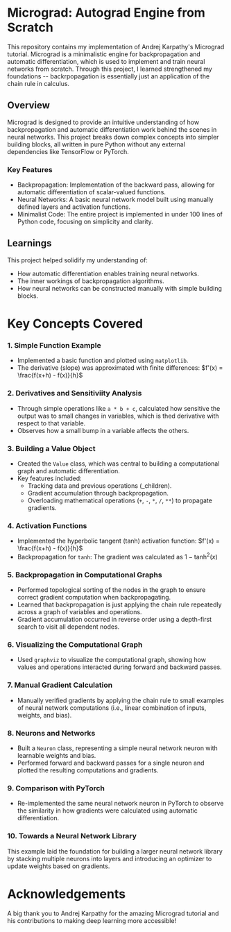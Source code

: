 # Micrograd: Autograd Engine from Scratch
This repository contains my implementation of Andrej Karpathy's Micrograd tutorial. Micrograd is a minimalistic engine for backpropagation and automatic differentiation, which is used to implement and train neural networks from scratch. Through this project, I learned strengthened my foundations -- backrpopagation is essentially just an application of the chain rule in calculus.

## Overview
Micrograd is designed to provide an intuitive understanding of how backpropagation and automatic differentiation work behind the scenes in neural networks. This project breaks down complex concepts into simpler building blocks, all written in pure Python without any external dependencies like TensorFlow or PyTorch.

### Key Features
- Backpropagation: Implementation of the backward pass, allowing for automatic differentiation of scalar-valued functions.
- Neural Networks: A basic neural network model built using manually defined layers and activation functions.
- Minimalist Code: The entire project is implemented in under 100 lines of Python code, focusing on simplicity and clarity.

## Learnings
This project helped solidify my understanding of:
- How automatic differentiation enables training neural networks.
- The inner workings of backpropagation algorithms.
- How neural networks can be constructed manually with simple building blocks.

# Key Concepts Covered
### 1. Simple Function Example
- Implemented a basic function and plotted using `matplotlib`.
- The derivative (slope) was approximated with finite differences: $f'(x) = \frac{f(x+h) - f(x)}{h}$
### 2. Derivatives and Sensitiviity Analysis
- Through simple operations like `a * b + c`, calculated how sensitive the output was to small changes in variables, which is thed derivative with respect to that variable.
- Observes how a small bump in a variable affects the others.
### 3. Building a Value Object
- Created the `Value` class, which was central to building a computational graph and automatic differentiation.
- Key features included:
  - Tracking data and previous operations (_children).
  - Gradient accumulation through backpropagation.
  - Overloading mathematical operations (`+`, `-`, `*`, `/`, `**`) to propagate gradients. 
### 4. Activation Functions
- Implemented the hyperbolic tangent (tanh) activation function: $f'(x) = \frac{f(x+h) - f(x)}{h}$
- Backpropagation for `tanh`:
  The gradient was calculated as $1 - \tanh^2(x)$
### 5. Backpropagation in Computational Graphs
- Performed topological sorting of the nodes in the graph to ensure correct gradient computation when backpropagating.
- Learned that backpropagation is just applying the chain rule repeatedly across a graph of variables and operations.
- Gradient accumulation occurred in reverse order using a depth-first search to visit all dependent nodes.
### 6. Visualizing the Computational Graph
- Used `graphviz` to visualize the computational graph, showing how values and operations interacted during forward and backward passes.
### 7. Manual Gradient Calculation
- Manually verified gradients by applying the chain rule to small examples of neural network computations (i.e., linear combination of inputs, weights, and bias).
### 8. Neurons and Networks
- Built a `Neuron` class, representing a simple neural network neuron with learnable weights and bias.
- Performed forward and backward passes for a single neuron and plotted the resulting computations and gradients.
### 9. Comparison with PyTorch
- Re-implemented the same neural network neuron in PyTorch to observe the similarity in how gradients were calculated using automatic differentiation.
### 10. Towards a Neural Network Library
This example laid the foundation for building a larger neural network library by stacking multiple neurons into layers and introducing an optimizer to update weights based on gradients.

# Acknowledgements
A big thank you to Andrej Karpathy for the amazing Micrograd tutorial and his contributions to making deep learning more accessible!
